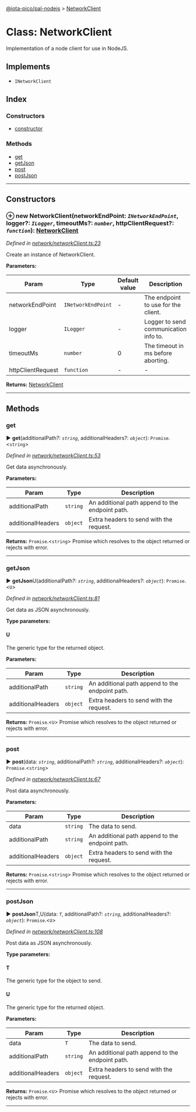 [@iota-pico/pal-nodejs](../README.md) > [NetworkClient](../classes/networkclient.md)



# Class: NetworkClient


Implementation of a node client for use in NodeJS.

## Implements

* `INetworkClient`

## Index

### Constructors

* [constructor](networkclient.md#constructor)


### Methods

* [get](networkclient.md#get)
* [getJson](networkclient.md#getjson)
* [post](networkclient.md#post)
* [postJson](networkclient.md#postjson)



---
## Constructors
<a id="constructor"></a>


### ⊕ **new NetworkClient**(networkEndPoint: *`INetworkEndPoint`*, logger?: *`ILogger`*, timeoutMs?: *`number`*, httpClientRequest?: *`function`*): [NetworkClient](networkclient.md)


*Defined in [network/networkClient.ts:23](https://github.com/iotaeco/iota-pico-pal-nodejs/blob/d241a72/src/network/networkClient.ts#L23)*



Create an instance of NetworkClient.


**Parameters:**

| Param | Type | Default value | Description |
| ------ | ------ | ------ | ------ |
| networkEndPoint | `INetworkEndPoint`  | - |   The endpoint to use for the client. |
| logger | `ILogger`  | - |   Logger to send communication info to. |
| timeoutMs | `number`  | 0 |   The timeout in ms before aborting. |
| httpClientRequest | `function`  | - |   - |





**Returns:** [NetworkClient](networkclient.md)

---


## Methods
<a id="get"></a>

###  get

► **get**(additionalPath?: *`string`*, additionalHeaders?: *`object`*): `Promise`.<`string`>



*Defined in [network/networkClient.ts:53](https://github.com/iotaeco/iota-pico-pal-nodejs/blob/d241a72/src/network/networkClient.ts#L53)*



Get data asynchronously.


**Parameters:**

| Param | Type | Description |
| ------ | ------ | ------ |
| additionalPath | `string`   |  An additional path append to the endpoint path. |
| additionalHeaders | `object`   |  Extra headers to send with the request. |





**Returns:** `Promise`.<`string`>
Promise which resolves to the object returned or rejects with error.






___

<a id="getjson"></a>

###  getJson

► **getJson**U(additionalPath?: *`string`*, additionalHeaders?: *`object`*): `Promise`.<`U`>



*Defined in [network/networkClient.ts:81](https://github.com/iotaeco/iota-pico-pal-nodejs/blob/d241a72/src/network/networkClient.ts#L81)*



Get data as JSON asynchronously.


**Type parameters:**

#### U 

The generic type for the returned object.

**Parameters:**

| Param | Type | Description |
| ------ | ------ | ------ |
| additionalPath | `string`   |  An additional path append to the endpoint path. |
| additionalHeaders | `object`   |  Extra headers to send with the request. |





**Returns:** `Promise`.<`U`>
Promise which resolves to the object returned or rejects with error.






___

<a id="post"></a>

###  post

► **post**(data: *`string`*, additionalPath?: *`string`*, additionalHeaders?: *`object`*): `Promise`.<`string`>



*Defined in [network/networkClient.ts:67](https://github.com/iotaeco/iota-pico-pal-nodejs/blob/d241a72/src/network/networkClient.ts#L67)*



Post data asynchronously.


**Parameters:**

| Param | Type | Description |
| ------ | ------ | ------ |
| data | `string`   |  The data to send. |
| additionalPath | `string`   |  An additional path append to the endpoint path. |
| additionalHeaders | `object`   |  Extra headers to send with the request. |





**Returns:** `Promise`.<`string`>
Promise which resolves to the object returned or rejects with error.






___

<a id="postjson"></a>

###  postJson

► **postJson**T,U(data: *`T`*, additionalPath?: *`string`*, additionalHeaders?: *`object`*): `Promise`.<`U`>



*Defined in [network/networkClient.ts:108](https://github.com/iotaeco/iota-pico-pal-nodejs/blob/d241a72/src/network/networkClient.ts#L108)*



Post data as JSON asynchronously.


**Type parameters:**

#### T 

The generic type for the object to send.

#### U 

The generic type for the returned object.

**Parameters:**

| Param | Type | Description |
| ------ | ------ | ------ |
| data | `T`   |  The data to send. |
| additionalPath | `string`   |  An additional path append to the endpoint path. |
| additionalHeaders | `object`   |  Extra headers to send with the request. |





**Returns:** `Promise`.<`U`>
Promise which resolves to the object returned or rejects with error.






___


